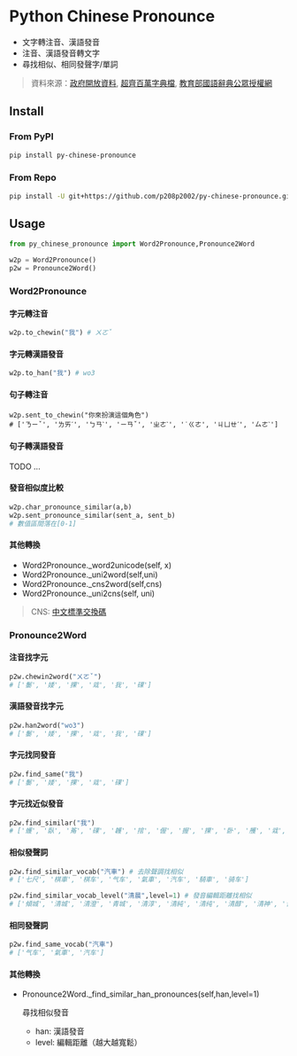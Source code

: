# Python Chinese Pronounce
- 文字轉注音、漢語發音
- 注音、漢語發音轉文字
- 尋找相似、相同發聲字/單詞

> 資料來源：[政府開放資料](https://data.gov.tw/dataset/5961), [超齊百萬字典檔](https://github.com/samejack/sc-dictionary), [教育部國語辭典公眾授權網
](https://language.moe.gov.tw/001/Upload/Files/site_content/M0001/respub/dict_concised_download.html)

## Install
### From PyPI
```sh
pip install py-chinese-pronounce
```
### From Repo
```sh
pip install -U git+https://github.com/p208p2002/py-chinese-pronounce.git
```
## Usage
```python
from py_chinese_pronounce import Word2Pronounce,Pronounce2Word

w2p = Word2Pronounce()
p2w = Pronounce2Word()
```
### Word2Pronounce

#### 字元轉注音
```python
w2p.to_chewin("我") # ㄨㄛˇ
```
#### 字元轉漢語發音
```python
w2p.to_han("我") # wo3
```

#### 句子轉注音
```pyhon
w2p.sent_to_chewin("你來扮演這個角色")
# ['ㄋㄧˇ', 'ㄌㄞˊ', 'ㄅㄢˋ', 'ㄧㄢˇ', 'ㄓㄜˋ', '˙ㄍㄜ', 'ㄐㄩㄝˊ', 'ㄙㄜˋ']
```

#### 句子轉漢語發音
TODO ...

#### 發音相似度比較
```python
w2p.char_pronounce_similar(a,b)
w2p.sent_pronounce_similar(sent_a, sent_b)
# 數值區間落在[0-1]
```

#### 其他轉換
- Word2Pronounce._word2unicode(self, x)
- Word2Pronounce._uni2word(self,uni)
- Word2Pronounce._cns2word(self,cns)
- Word2Pronounce._uni2cns(self, uni)
> CNS: [中文標準交換碼](https://www.cns11643.gov.tw/index.jsp)

### Pronounce2Word
#### 注音找字元
```python
p2w.chewin2word("ㄨㄛˇ") 
# ['䰀', '婑', '捰', '㦱', '我', '䂺']
```

#### 漢語發音找字元
```python
p2w.han2word("wo3")
# ['䰀', '婑', '捰', '㦱', '我', '䂺']
```

#### 字元找同發音
```python
p2w.find_same("我")
# ['䰀', '婑', '捰', '㦱', '䂺']
```

#### 字元找近似發音
```python
p2w.find_similar("我")
# ['蠖', '臥', '䇶', '䂺', '䪝', '捾', '偓', '握', '捰', '卧', '雘', '㦱', '濣', '䠎', '楃', '沃', '渥', '䁊', '涴', '幄', '龌', '㓇', '矱', '斡', '㠛', '肟', '齷', '仴', '䰀', '婑', '喔', '腛', '䀑']
```

#### 相似發聲詞
```python
p2w.find_similar_vocab("汽車") # 去除聲調找相似
# ['七尺', '棋車', '棋车', '气车', '氣車', '汽车', '騎車', '骑车']
```
```python
p2w.find_similar_vocab_level("清晨",level=1) # 發音編輯距離找相似
# ['傾城', '清城', '清澄', '青城', '清淳', '清純', '清纯', '清醇', '清神', '青神', '星塵', ...
```

#### 相同發聲詞
```python
p2w.find_same_vocab("汽車")
# ['气车', '氣車', '汽车']
```

#### 其他轉換
- Pronounce2Word._find_similar_han_pronounces(self,han,level=1)

    尋找相似發音
    - han: 漢語發音
    - level: 編輯距離（越大越寬鬆）